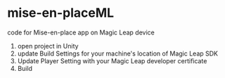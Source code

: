# mise-en-placeML
code for Mise-en-place app on Magic Leap device
1. open project in Unity
2. update Build Settings for your machine's location of Magic Leap SDK
3. Update Player Setting with your Magic Leap developer certificate
4. Build 
